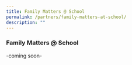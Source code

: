 ```yaml
---
title: Family Matters @ School
permalink: /partners/family-matters-at-school/
description: ""
---
```

### **Family Matters @ School**
-coming soon-